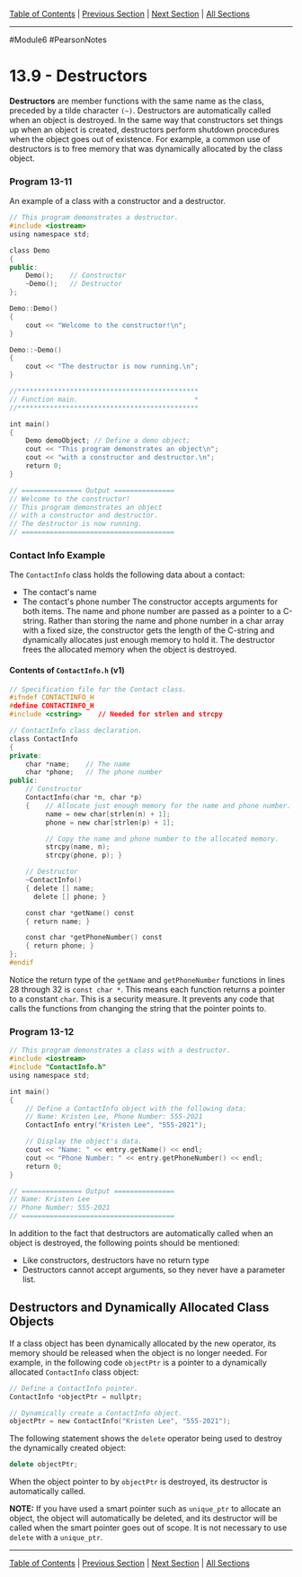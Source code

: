 [Table of Contents](/README.md) | [Previous Section](13.8%20-%20Passing%20Arguments%20to%20Constructors.md) | [Next Section](13.10%20-%20Overloading%20Constructors.md) | [All Sections](/Module%206/Pearson%20Notes/)
***
#Module6 #PearsonNotes
# 13.9 - Destructors
**Destructors** are member functions with the same name as the class, preceded by a tilde character `(~)`.
Destructors are automatically called when an object is destroyed. In the same way that constructors set things up when an object is created, destructors perform shutdown procedures when the object goes out of existence. For example, a common use of destructors is to free memory that was dynamically allocated by the class object.

### Program 13-11
An example of a class with a constructor and a destructor.
```c++
// This program demonstrates a destructor.
#include <iostream>
using namespace std;

class Demo
{
public:
    Demo();    // Constructor
    ~Demo();   // Destructor
};

Demo::Demo()
{
    cout << "Welcome to the constructor!\n";
}

Demo::~Demo()
{
    cout << "The destructor is now running.\n";
}

//*********************************************
// Function main.                             *
//*********************************************

int main()
{
    Demo demoObject; // Define a demo object;
    cout << "This program demonstrates an object\n";
    cout << "with a constructor and destructor.\n";
    return 0;
}

// =============== Output ===============
// Welcome to the constructor!
// This program demonstrates an object
// with a constructor and destructor.
// The destructor is now running.
// ======================================
```

### Contact Info Example
The `ContactInfo` class holds the following data about a contact:
- The contact's name
- The contact's phone number
The constructor accepts arguments for both items. The name and phone number are passed as a pointer to a C-string. Rather than storing the name and phone number in a char array with a fixed size, the constructor gets the length of the C-string and dynamically allocates just enough memory to hold it. The destructor frees the allocated memory when the object is destroyed.

#### Contents of `ContactInfo.h` (v1)
```c++
// Specification file for the Contact class.
#ifndef CONTACTINFO_H
#define CONTACTINFO_H
#include <cstring>    // Needed for strlen and strcpy

// ContactInfo class declaration.
class ContactInfo
{
private:
    char *name;    // The name
    char *phone;   // The phone number
public:
    // Constructor
    ContactInfo(char *n, char *p)
    {    // Allocate just enough memory for the name and phone number.
         name = new char[strlen(n) + 1];
         phone = new char[strlen(p) + 1];

         // Copy the name and phone number to the allocated memory.
         strcpy(name, n);
         strcpy(phone, p); }

    // Destructor
    ~ContactInfo()
    { delete [] name;
      delete [] phone; }

    const char *getName() const
    { return name; }

    const char *getPhoneNumber() const
    { return phone; }
};
#endif
```
Notice the return type of the `getName` and `getPhoneNumber` functions in lines 28 through 32 is `const char *`. This means each function returns a pointer to a constant `char`. This is a security measure. It prevents any code that calls the functions from changing the string that the pointer points to.

### Program 13-12
```c++
// This program demonstrates a class with a destructor.
#include <iostream>
#include "ContactInfo.h"
using namespace std;

int main()
{
    // Define a ContactInfo object with the following data:
    // Name: Kristen Lee, Phone Number: 555-2021
    ContactInfo entry("Kristen Lee", "555-2021");

    // Display the object's data.
    cout << "Name: " << entry.getName() << endl;
    cout << "Phone Number: " << entry.getPhoneNumber() << endl;
    return 0;
}

// =============== Output ===============
// Name: Kristen Lee
// Phone Number: 555-2021
// ======================================
```

In addition to the fact that destructors are automatically called when an object is destroyed, the following points should be mentioned:
- Like constructors, destructors have no return type
- Destructors cannot accept arguments, so they never have a parameter list.

## Destructors and Dynamically Allocated Class Objects
If a class object has been dynamically allocated by the new operator, its memory should be released when the object is no longer needed. For example, in the following code `objectPtr` is a pointer to a dynamically allocated `ContactInfo` class object:
```c++
// Define a ContactInfo pointer.
ContactInfo *objectPtr = nullptr;

// Dynamically create a ContactInfo object.
objectPtr = new ContactInfo("Kristen Lee", "555-2021");
```
The following statement shows the `delete` operator being used to destroy the dynamically created object:
```c++
delete objectPtr;
```
When the object pointer to by `objectPtr` is destroyed, its destructor is automatically called.

**NOTE:** If you have used a smart pointer such as `unique_ptr` ﻿to allocate an object, the object will automatically be deleted, and its destructor will be called when the smart pointer goes out of scope. It is not necessary to use `delete` with a `unique_ptr`.

***
[Table of Contents](/README.md) | [Previous Section](13.8%20-%20Passing%20Arguments%20to%20Constructors.md) | [Next Section](13.10%20-%20Overloading%20Constructors.md) | [All Sections](/Module%206/Pearson%20Notes/)